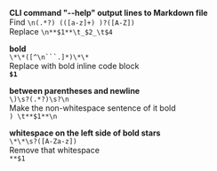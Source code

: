 **CLI command "--help" output lines to Markdown file**             
Find `\n(.*?) (([a-z]+) )?([A-Z])`             
Replace `\n**$1**\t_$2_\t$4`             
             
             
**bold**             
`\*\*([^\n```.]*)\*\*`             
Replace with bold inline code block             
**`$1`**             
             
             
**between parentheses and newline**             
`\)\s?(.*?)\s?\n`             
Make the non-whitespace sentence of it bold             
`) \t**$1**\n`             
             
             
**whitespace on the left side of bold stars**             
`\*\*\s?([A-Za-z])`             
Remove that whitespace             
`**$1`             
             
             
  